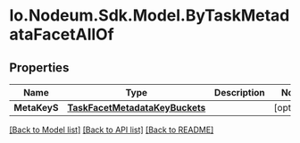 # Io.Nodeum.Sdk.Model.ByTaskMetadataFacetAllOf
## Properties

Name | Type | Description | Notes
------------ | ------------- | ------------- | -------------
**MetaKeyS** | [**TaskFacetMetadataKeyBuckets**](TaskFacetMetadataKeyBuckets.md) |  | [optional] 

[[Back to Model list]](../README.md#documentation-for-models) [[Back to API list]](../README.md#documentation-for-api-endpoints) [[Back to README]](../README.md)

